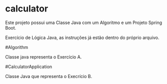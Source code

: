 # calculator

Este projeto possui uma Classe Java com um Algoritmo e um Projeto Spring Boot.

Exercício de Lógica Java, as instruções já estão dentro do próprio arquivo.

#Algorithm

Classe java representa o Exercício A.

#CalculatorApplication

Classe Java que representa o Execrício B.